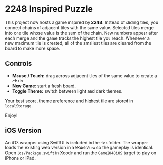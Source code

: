 # 2248 Inspired Puzzle

This project now hosts a game inspired by **2248**. Instead of sliding tiles, you connect chains of adjacent tiles with the same value. Selected tiles merge into one tile whose value is the sum of the chain. New numbers appear after each merge and the game tracks the highest tile you reach. Whenever a new maximum tile is created, all of the smallest tiles are cleared from the board to make more space.

## Controls
- **Mouse / Touch:** drag across adjacent tiles of the same value to create a chain.
- **New Game:** start a fresh board.
- **Toggle Theme:** switch between light and dark themes.

Your best score, theme preference and highest tile are stored in `localStorage`.

Enjoy!


## iOS Version

An iOS wrapper using SwiftUI is included in the `ios` folder. The wrapper loads the existing web version in a `WKWebView` so the gameplay is identical. Open `ios/Package.swift` in Xcode and run the `Game2048iOS` target to play on iPhone or iPad.
